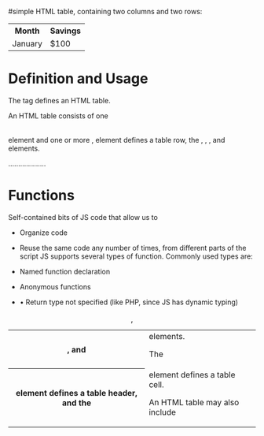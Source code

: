 #simple HTML table, containing two columns and two rows:

<table>
  <tr>
    <th>Month</th>
    <th>Savings</th>
  </tr>
  <tr>
    <td>January</td>
    <td>$100</td>
  </tr>
</table>


 # Definition and Usage
The <table> tag defines an HTML table.

An HTML table consists of one <table> element and one or more <tr>, <th>, and <td> elements.

The <tr> element defines a table row, the <th> element defines a table header, and the <td> element defines a table cell.

An HTML table may also include <caption>, <colgroup>, <thead>, <tfoot>, and <tbody> elements.



...................



# Functions

Self-contained bits of JS code that allow us to
*  Organize code
* Reuse the same code any number of times, from different
parts of the script
JS supports several types of function. Commonly used types are:
*  Named function declaration
* Anonymous functions

* • Return type not specified (like PHP, since JS has dynamic
typing)


